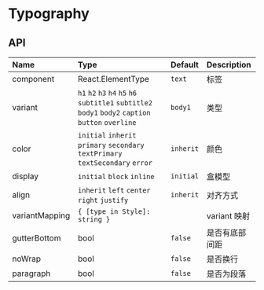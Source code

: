 # Typography

## API

| Name           | Type                                                                                                | Default   | Description    |
| :------------- | :-------------------------------------------------------------------------------------------------- | :-------- | :------------- |
| component      | React.ElementType                                                                                   | `text`    | 标签           |
| variant        | `h1` `h2` `h3` `h4` `h5` `h6` `subtitle1` `subtitle2` `body1` `body2` `caption` `button` `overline` | `body1`   | 类型           |
| color          | `initial` `inherit` `primary` `secondary` `textPrimary` `textSecondary` `error`                     | `inherit` | 颜色           |
| display        | `initial` `block` `inline`                                                                          | `initial` | 盒模型         |
| align          | `inherit` `left` `center` `right` `justify`                                                         | `inherit` | 对齐方式       |
| variantMapping | `{ [type in Style]: string }`                                                                       |           | variant 映射   |
| gutterBottom   | bool                                                                                                | `false`   | 是否有底部间距 |
| noWrap         | bool                                                                                                | `false`   | 是否换行       |
| paragraph      | bool                                                                                                | `false`   | 是否为段落     |
